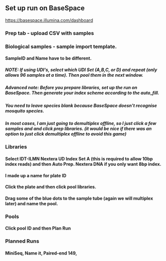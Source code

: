 ## Set up run on BaseSpace 
https://basespace.illumina.com/dashboard
### Prep tab - upload CSV with samples
### Biological samples - sample import template.
#### SampleID and Name have to be different.
##### NOTE: If using UDI's, select which UDI Set (A,B,C, or D) and repeat (only allows 96 samples at a time). Then pool them in the next window.
##### Advanced note: Before you prepare libraries, set up the run on BaseSpace. Then generate your index scheme according to the auto_fill.
##### You need to leave species blank because BaseSpace doesn’t recognise mosquito species.
##### In most cases, I am just going to demultiplex offline, so I just click a few samples and and click prep libraries. (it would be nice if there was an option to just click demultiplex offline to avoid this game)
	
### Libraries
#### Select IDT-ILMN Nextera UD Index Set A (this is required to allow 10bp index reads) and then Auto Prep. Nextera DNA if you only want 8bp index.
#### I made up a name for plate ID
#### Click the plate and then click pool libraries.
#### Drag some of the blue dots to the sample tube (again we will multiplex later) and name the pool.
### Pools
#### Click pool ID and then Plan Run
### Planned Runs
#### MiniSeq, Name it, Paired-end 149, 
